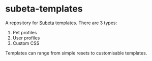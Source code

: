 # subeta-templates

A repository for [Subeta](https://subeta.net) templates. There are 3 types:
1. Pet profiles
2. User profiles
3. Custom CSS

Templates can range from simple resets to customisable templates.